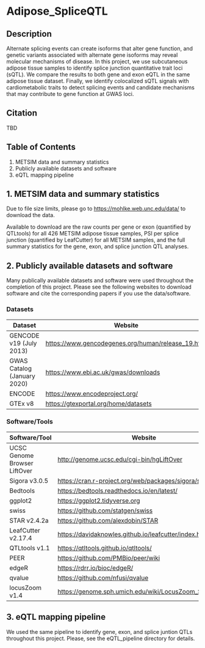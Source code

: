# Adipose_SpliceQTL

## Description
Alternate splicing events can create isoforms that alter gene function, and genetic variants associated with alternate gene isoforms may reveal molecular mechanisms of disease. In this project, we use subcutaneous adipose tissue samples to identify splice junction quantitative trait loci (sQTL). We compare the results to both gene and exon eQTL in the same adipose tissue dataset. Finally, we identify colocalized sQTL signals with cardiometabolic traits to detect splicing events and candidate mechanisms that may contribute to gene function at GWAS loci. 

## Citation
TBD

## Table of Contents
1. METSIM data and summary statistics
2. Publicly available datasets and software
3. eQTL mapping pipeline

## 1. METSIM data and summary statistics
Due to file size limits, please go to https://mohlke.web.unc.edu/data/ to download the data.  
  
Available to download are the raw counts per gene or exon (quantified by QTLtools) for all 426 METSIM adipose tissue samples, PSI per splice junction (quantified by LeafCutter) for all METSIM samples, and the full summary statistics for the gene, exon, and splice junction QTL analyses.   


## 2. Publicly available datasets and software
Many publically available datasets and software were used throughout the completion of this project. Please see the following websites to download software and cite the corresponding papers if you use the data/software. 

### Datasets
Dataset | Website
--------|-------
GENCODE v19 (July 2013)| https://www.gencodegenes.org/human/release_19.html
GWAS Catalog (January 2020) | https://www.ebi.ac.uk/gwas/downloads
ENCODE | https://www.encodeproject.org/
GTEx v8 | https://gtexportal.org/home/datasets

### Software/Tools
Software/Tool | Website
--------------|--------
UCSC Genome Browser LiftOver | http://genome.ucsc.edu/cgi-bin/hgLiftOver
Sigora v3.0.5 | https://cran.r-project.org/web/packages/sigora/sigora.pdf
Bedtools | https://bedtools.readthedocs.io/en/latest/
ggplot2 | https://ggplot2.tidyverse.org
swiss | https://github.com/statgen/swiss
STAR v2.4.2a | https://github.com/alexdobin/STAR
LeafCutter v2.17.4 | https://davidaknowles.github.io/leafcutter/index.html
QTLtools v1.1 | https://qtltools.github.io/qtltools/
PEER | https://github.com/PMBio/peer/wiki
edgeR | https://rdrr.io/bioc/edgeR/
qvalue | https://github.com/nfusi/qvalue
locusZoom v1.4 | https://genome.sph.umich.edu/wiki/LocusZoom_Standalone

## 3. eQTL mapping pipeline
We used the same pipeline to identify gene, exon, and splice juntion QTLs throughout this project. Please, see the eQTL_pipeline directory for details.
